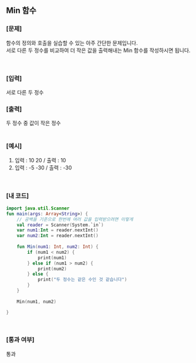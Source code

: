 ## Min 함수

### [문제]

함수의 정의와 호출을 실습할 수 있는 아주 간단한 문제입니다.  
서로 다른 두 정수를 비교하여 더 작은 값을 출력해내는 Min 함수를 작성하시면 됩니다.

<br/>

### [입력]
서로 다른 두 정수
<br/>

### [출력]
두 정수 중 값이 작은 정수  
<br/>

### [예시]
1) 입력 : 10 20  /  출력 : 10
2) 입력 : -5 -30  /  출력 : -30
<br/>

### [내 코드]
```kotlin
import java.util.Scanner
fun main(args: Array<String>) {
	// 공백을 기준으로 한번에 여러 값을 입력받으려면 이렇게
	val reader = Scanner(System.`in`)
	var num1:Int = reader.nextInt()
	var num2:Int = reader.nextInt()
	
	fun Min(num1: Int, num2: Int) {
		if (num1 < num2) {
			print(num1)
		} else if (num1 > num2) {
			print(num2)
		} else {
			print("두 정수는 같은 수인 것 같습니다")
		}
	}
	
	Min(num1, num2)

}
```
<br/>

### [통과 여부]
통과

